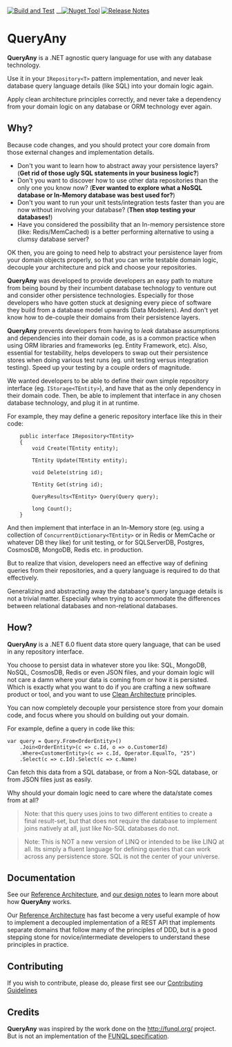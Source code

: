 [![Build and Test](https://github.com/jezzsantos/QueryAny/actions/workflows/build.yml/badge.svg)](https://github.com/jezzsantos/QueryAny/actions/workflows/build.yml)
__[![Nuget Tool](https://img.shields.io/nuget/v/QueryAny?style=plastic&label=nuget)](https://www.nuget.org/packages/QueryAny)
[![Release Notes](https://img.shields.io/nuget/v/QueryAny.svg?label=Release%20Notes&colorB=green)](https://github.com/jezzsantos/QueryAny/wiki/Release-Notes)

# QueryAny

**QueryAny** is a .NET agnostic query language for use with any database technology.

Use it in your `IRepository<T>` pattern implementation, and never leak database query language details (like SQL) into your domain logic again.

Apply clean architecture principles correctly, and never take a dependency from your domain logic on any database or ORM technology ever again.

## Why?

Because code changes, and you should protect your core domain from those external changes and implementation details.

* Don't you want to learn how to abstract away your persistence layers? (**Get rid of those ugly SQL statements in your business logic?**)
* Don't you want to discover how to use other data repositories than the only one you know now? (**Ever wanted to explore what a NoSQL database or In-Memory database was best used for?**)
* Don't you want to run your unit tests/integration tests faster than you are now without involving your database? (**Then stop testing your databases!**)
* Have you considered the possibility that an In-memory persistence store (like: Redis/MemCached) is a better performing alternative to using a clumsy database server?

OK then, you are going to need help to abstract your persistence layer from your domain objects properly, so that you can write testable domain logic, decouple your architecture and pick and choose your repositories.

**QueryAny** was developed to provide developers an easy path to mature from being bound by their incumbent database technology to venture out and consider other persistence technologies. Especially for those developers who have gotten stuck at designing every piece of software they build from a database model upwards (Data Modelers). And don't yet know how to de-couple their domains from their persistence layers.

**QueryAny** prevents developers from having to *leak* database assumptions and dependencies into their domain code, as is a common practice when using  ORM libraries and frameworks (eg. Entity Framework, etc). Also, essential for testability, helps developers to swap out their persistence stores when doing various test runs (eg. unit testing versus integration testing). Speed up your testing by a couple orders of magnitude.

We wanted developers to be able to define their own simple repository interface (eg. `IStorage<TEntity>`), and have that as the only dependency in their domain code. Then, be able to implement that interface in any chosen database technology, and plug it in at runtime.

For example, they may define a generic repository interface like this in their code:

```
    public interface IRepository<TEntity>
    {
        void Create(TEntity entity);

        TEntity Update(TEntity entity);

        void Delete(string id);

        TEntity Get(string id);

        QueryResults<TEntity> Query(Query query);

        long Count();
    }
```

And then implement that interface in an In-Memory store (eg. using a collection of `ConcurrentDictionary<TEntity>` or in Redis or MemCache or whatever DB they like) for unit testing, or for SQLServerDB, Postgres, CosmosDB, MongoDB, Redis etc. in production.

But to realize that vision, developers need an effective way of defining queries from their repositories, and a query language is required to do that effectively.

Generalizing and abstracting away the database's query language details is not a trivial matter. Especially when trying to accommodate the differences between relational databases and non-relational databases.

## How?

**QueryAny** is a .NET 6.0 fluent data store query language, that can be used in any repository interface.

You choose to persist data in whatever store you like: SQL, MongoDB, NoSQL, CosmosDB, Redis or even JSON files, and your domain logic will not care a damn where your data is coming from or how it is persisted. Which is exactly what you want to do if you are crafting a new software product or tool, and you want to use [Clean Architecture](https://blog.cleancoder.com/uncle-bob/2012/08/13/the-clean-architecture.html) principles.

You can now completely decouple your persistence store from your domain code, and focus where you should on building out your domain.

For example, define a query in code like this:

```
var query = Query.From<OrderEntity>()
    .Join<OrderEntity>(c => c.Id, o => o.CustomerId)
    .Where<CustomerEntity>(c => c.Id, Operator.EqualTo, "25")
    .Select(c => c.Id).Select(c => c.Name)
```

Can fetch this data from a SQL database, or from a Non-SQL database, or from JSON files just as easily.

Why should your domain logic need to care where the data/state comes from at all?

> Note: that this query uses joins to two different entities to create a final result-set, but that does not require the database to implement joins natively at all, just like No-SQL databases do not.

> Note: This is NOT a new version of LINQ or intended to be like LINQ at all. Its simply a fluent language for defining queries that can work across any persistence store. SQL is not the center of your universe.

## Documentation

See our [Reference Architecture](https://github.com/jezzsantos/queryany/wiki/Reference-Architecture), and [our design notes](https://github.com/jezzsantos/queryany/wiki/Design) to learn more about how **QueryAny** works.

Our [Reference Architecture](https://github.com/jezzsantos/queryany/wiki/Reference-Architecture) has fast become a very useful example of how to implement a decoupled implementation of a REST API that implements separate domains that follow many of the principles of DDD, but is a good stepping stone for novice/intermediate developers to understand these principles in practice.

## Contributing

If you wish to contribute, please do, please first see our [Contributing Guidelines](CONTRIBUTING.md)

## Credits

**QueryAny** was inspired by the work done on the http://funql.org/ project. But is not an implementation of the [FUNQL specification](http://funql.org/index.php/language-specification.html).
